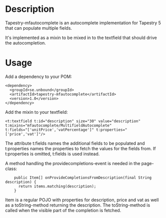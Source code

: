 Description
===========
Tapestry-mfautocomplete is an autocomplete implementation for Tapestry 5 that can populate multiple fields.

It's implemented as a mixin to be mixed in to the textfield that should drive the autocompletion.

Usage
=====
Add a dependency to your POM:

    <dependency>
      <groupId>se.unbound</groupId>
      <artifactId>tapestry-mfautocomplete</artifactId>
      <version>1.0</version>
    </dependency>

Add the mixin to your textfield:

    <t:textfield t:id="description" size="30" value="description" t:mixins="mfautocomplete/MultifieldAutocomplete" 
    t:fields="['unitPrice','vatPercentage']" t:properties="['price','vat']"/>

The attribute t:fields names the additional fields to be populated and t:properties names the properties to fetch the values for 
the fields from. If t:properties is omitted, t:fields is used instead.

A method handling the providecompletions-event is needed in the page-class:

        public Item[] onProvideCompletionsFromDescription(final String description) {
          return items.matching(description);
        }

Item is a regular POJO with properties for description, price and vat as well as a toString-method returning the description.
The toString-method is called when the visible part of the completion is fetched.

